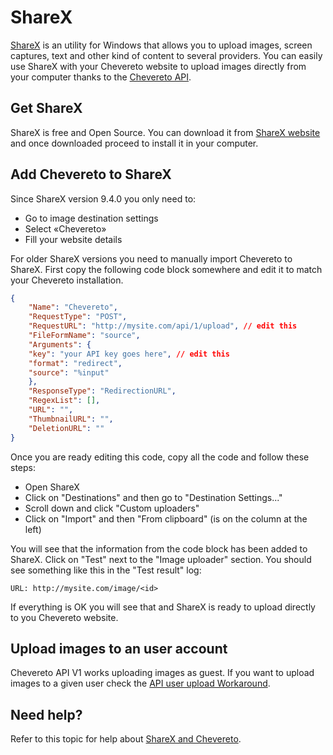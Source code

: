 ShareX
======

[ShareX](https://en.wikipedia.org/wiki/ShareX) is an utility for Windows that allows you to upload images, screen captures, text and other kind of content to several providers. You can easily use ShareX with your Chevereto website to upload images directly from your computer thanks to the [Chevereto API](https://chevereto.com/docs/api-v1).

Get ShareX
----------

ShareX is free and Open Source. You can download it from [ShareX website](https://getsharex.com/) and once downloaded proceed to install it in your computer.

Add Chevereto to ShareX
-----------------------

Since ShareX version 9.4.0 you only need to:

*   Go to image destination settings
*   Select «Chevereto»
*   Fill your website details

For older ShareX versions you need to manually import Chevereto to ShareX. First copy the following code block somewhere and edit it to match your Chevereto installation.
```json
{
    "Name": "Chevereto",
    "RequestType": "POST",
    "RequestURL": "http://mysite.com/api/1/upload", // edit this
    "FileFormName": "source",
    "Arguments": {
    "key": "your API key goes here", // edit this
    "format": "redirect",
    "source": "%input"
    },
    "ResponseType": "RedirectionURL",
    "RegexList": [],
    "URL": "",
    "ThumbnailURL": "",
    "DeletionURL": ""
}
```
Once you are ready editing this code, copy all the code and follow these steps:

*   Open ShareX
*   Click on "Destinations" and then go to "Destination Settings..."
*   Scroll down and click "Custom uploaders"
*   Click on "Import" and then "From clipboard" (is on the column at the left)

You will see that the information from the code block has been added to ShareX. Click on "Test" next to the "Image uploader" section. You should see something like this in the "Test result" log:

```
URL: http://mysite.com/image/<id>
```

If everything is OK you will see that and ShareX is ready to upload directly to you Chevereto website.

Upload images to an user account
--------------------------------

Chevereto API V1 works uploading images as guest. If you want to upload images to a given user check the [API user upload Workaround](https://chevereto.com/docs/api-v1#api-user).

Need help?
----------

Refer to this topic for help about [ShareX and Chevereto](https://chevereto.com/community/threads/sharex-and-chevereto.5254/).